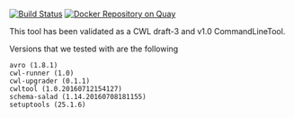 [![Build Status](https://travis-ci.org/CancerCollaboratory/dockstore-tool-bedtools-genomecov.svg)](https://travis-ci.org/CancerCollaboratory/dockstore-tool-bedtools-genomecov)
[![Docker Repository on Quay](https://quay.io/repository/collaboratory/dockstore-tool-bedtools-genomecov/status "Docker Repository on Quay")](https://quay.io/repository/collaboratory/dockstore-tool-bedtools-genomecov)

This tool has been validated as a CWL draft-3 and v1.0 CommandLineTool. 

Versions that we tested with are the following 
```
avro (1.8.1)
cwl-runner (1.0)
cwl-upgrader (0.1.1)
cwltool (1.0.20160712154127)
schema-salad (1.14.20160708181155)
setuptools (25.1.6)
```
